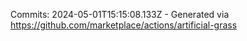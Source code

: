 Commits: 2024-05-01T15:15:08.133Z - Generated via https://github.com/marketplace/actions/artificial-grass
<br>
